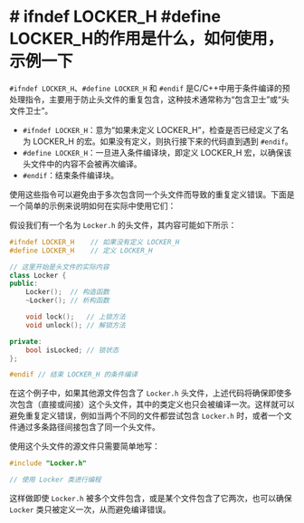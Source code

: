 # \# ifndef LOCKER_H #define LOCKER_H的作用是什么，如何使用，示例一下

`#ifndef LOCKER_H`、`#define LOCKER_H` 和 `#endif` 是C/C++中用于条件编译的预处理指令，主要用于防止头文件的重复包含，这种技术通常称为“包含卫士”或“头文件卫士”。

- `#ifndef LOCKER_H`：意为“如果未定义 LOCKER_H”，检查是否已经定义了名为 LOCKER_H 的宏。如果没有定义，则执行接下来的代码直到遇到 `#endif`。
- `#define LOCKER_H`：一旦进入条件编译块，即定义 LOCKER_H 宏，以确保该头文件中的内容不会被再次编译。
- `#endif`：结束条件编译块。

使用这些指令可以避免由于多次包含同一个头文件而导致的重复定义错误。下面是一个简单的示例来说明如何在实际中使用它们：

假设我们有一个名为 `Locker.h` 的头文件，其内容可能如下所示：

```cpp
#ifndef LOCKER_H    // 如果没有定义 LOCKER_H
#define LOCKER_H    // 定义 LOCKER_H

// 这里开始是头文件的实际内容
class Locker {
public:
    Locker();  // 构造函数
    ~Locker(); // 析构函数

    void lock();   // 上锁方法
    void unlock(); // 解锁方法

private:
    bool isLocked; // 锁状态
};

#endif // 结束 LOCKER_H 的条件编译
```

在这个例子中，如果其他源文件包含了 `Locker.h` 头文件，上述代码将确保即使多次包含（直接或间接）这个头文件，其中的类定义也只会被编译一次。这样就可以避免重复定义错误，例如当两个不同的文件都尝试包含 `Locker.h` 时，或者一个文件通过多条路径间接包含了同一个头文件。

使用这个头文件的源文件只需要简单地写：

```cpp
#include "Locker.h"

// 使用 Locker 类进行编程
```

这样做即使 `Locker.h` 被多个文件包含，或是某个文件包含了它两次，也可以确保 `Locker` 类只被定义一次，从而避免编译错误。